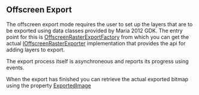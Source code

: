## Offscreen Export

The offscreen export mode requires the user to set up the layers that are to be exported using data classes provided by Maria 2012 GDK.
The entry point for this is [OffscreenRasterExportFactory](http://support.teleplanglobe.com/MariaGDKDoc/html/BAA96374.htm) from which you can get the actual [IOffscreenRasterExporter](http://support.teleplanglobe.com/MariaGDKDoc/html/53429A03.htm) implementation that provides the api for adding layers to export.

The export process itself is asynchroneous and reports its progress using events.

When the export has finished you can retrieve the actual exported bitmap using the property [ExportedImage](http://support.teleplanglobe.com/MariaGDKDoc/html/6EAB7FA0.htm)
